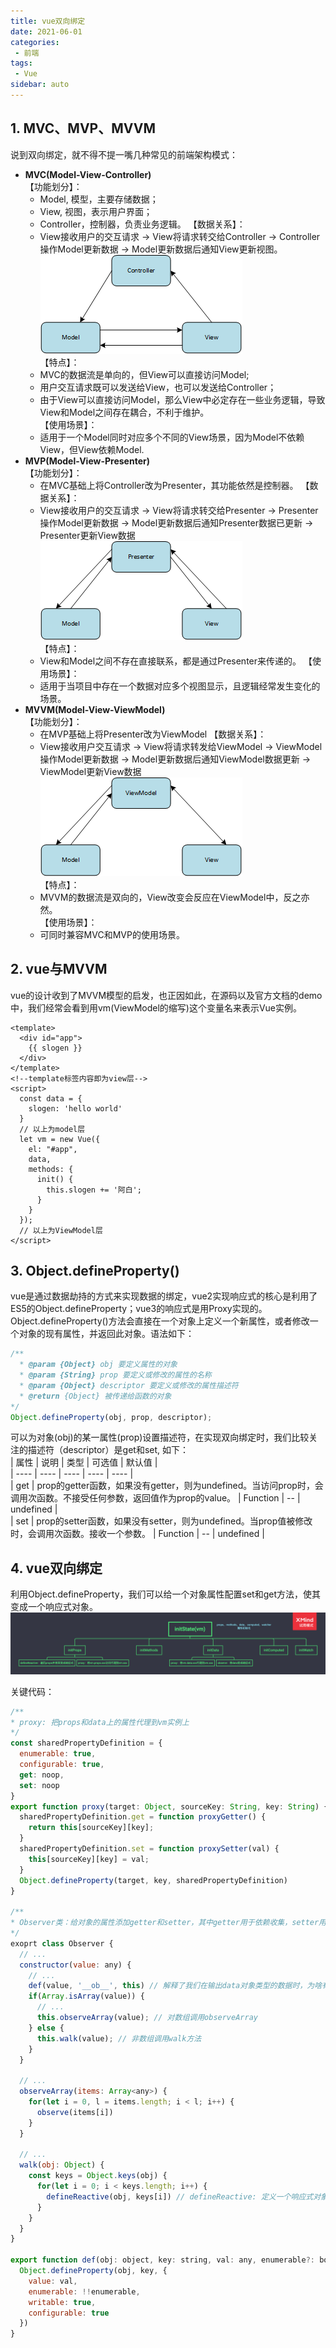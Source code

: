 ```yaml
---
title: vue双向绑定
date: 2021-06-01
categories:
 - 前端
tags:
 - Vue
sidebar: auto
---  
```


## 1. MVC、MVP、MVVM
说到双向绑定，就不得不提一嘴几种常见的前端架构模式：  
- **MVC(Model-View-Controller)**  
【功能划分】：
  - Model, 模型，主要存储数据；
  - View, 视图，表示用户界面；
  - Controller，控制器，负责业务逻辑。
【数据关系】：
  - View接收用户的交互请求 -> View将请求转交给Controller -> Controller操作Model更新数据 -> Model更新数据后通知View更新视图。  
  ![](../images/fe-002.png)  
【特点】：  
  - MVC的数据流是单向的，但View可以直接访问Model;
  - 用户交互请求既可以发送给View，也可以发送给Controller；
  - 由于View可以直接访问Model，那么View中必定存在一些业务逻辑，导致View和Model之间存在耦合，不利于维护。  
【使用场景】：  
  - 适用于一个Model同时对应多个不同的View场景，因为Model不依赖View，但View依赖Model.  
- **MVP(Model-View-Presenter)**  
【功能划分】：  
  - 在MVC基础上将Controller改为Presenter，其功能依然是控制器。
【数据关系】：  
  - View接收用户的交互请求 -> View将请求转交给Presenter -> Presenter操作Model更新数据 -> Model更新数据后通知Presenter数据已更新 -> Presenter更新View数据  
  ![](../images/fe-003.png)  
【特点】：  
  - View和Model之间不存在直接联系，都是通过Presenter来传递的。
【使用场景】：  
  - 适用于当项目中存在一个数据对应多个视图显示，且逻辑经常发生变化的场景。   
- **MVVM(Model-View-ViewModel)**   
【功能划分】：  
  - 在MVP基础上将Presenter改为ViewModel
【数据关系】：  
  - View接收用户交互请求 -> View将请求转发给ViewModel -> ViewModel操作Model更新数据 -> Model更新数据后通知ViewModel数据更新 -> ViewModel更新View数据  
  ![](../images/fe-004.png)   
【特点】：  
  - MVVM的数据流是双向的，View改变会反应在ViewModel中，反之亦然。  
【使用场景】：  
  - 可同时兼容MVC和MVP的使用场景。  

## 2. vue与MVVM
vue的设计收到了MVVM模型的启发，也正因如此，在源码以及官方文档的demo中，我们经常会看到用vm(ViewModel的缩写)这个变量名来表示Vue实例。  
```vue
<template>
  <div id="app">
    {{ slogen }}
  </div>
</template>
<!--template标签内容即为view层-->
<script>
  const data = {
    slogen: 'hello world'
  }
  // 以上为model层
  let vm = new Vue({
    el: "#app",
    data,
    methods: {
      init() {
        this.slogen += '阿白';
      }
    }
  });
  // 以上为ViewModel层
</script>
```  
## 3. Object.defineProperty()
vue是通过数据劫持的方式来实现数据的绑定，vue2实现响应式的核心是利用了ES5的Object.defineProperty；vue3的响应式是用Proxy实现的。  
Object.defineProperty()方法会直接在一个对象上定义一个新属性，或者修改一个对象的现有属性，并返回此对象。语法如下：  
```js
/**
  * @param {Object} obj 要定义属性的对象
  * @param {String} prop 要定义或修改的属性的名称
  * @param {Object} descriptor 要定义或修改的属性描述符
  * @return {Object} 被传递给函数的对象
*/
Object.defineProperty(obj, prop, descriptor); 
```  
可以为对象(obj)的某一属性(prop)设置描述符，在实现双向绑定时，我们比较关注的描述符（descriptor）是get和set, 如下：  
| 属性 | 说明 | 类型 | 可选值 | 默认值 |  
| ---- | ---- | ---- | ---- | ---- |  
| get | prop的getter函数，如果没有getter，则为undefined。当访问prop时，会调用次函数。不接受任何参数，返回值作为prop的value。 | Function | -- | undefined |  
| set | prop的setter函数，如果没有setter，则为undefined。当prop值被修改时，会调用次函数。接收一个参数。 | Function | -- | undefined |   

## 4. vue双向绑定
利用Object.defineProperty，我们可以给一个对象属性配置set和get方法，使其变成一个响应式对象。  
![](../images/fe-005.png)  

关键代码：  
```js
/**
* proxy: 把props和data上的属性代理到vm实例上
*/
const sharedPropertyDefinition = {
  enumerable: true,
  configurable: true,
  get: noop,
  set: noop
}
export function proxy(target: Object, sourceKey: String, key: String) {
  sharedPropertyDefinition.get = function proxyGetter() {
    return this[sourceKey][key];
  }
  sharedPropertyDefinition.set = function proxySetter(val) {
    this[sourceKey][key] = val;
  }
  Object.defineProperty(target, key, sharedPropertyDefinition)
}

/**
* Observer类：给对象的属性添加getter和setter，其中getter用于依赖收集，setter用于派发更新。
*/
exoprt class Observer {
  // ...
  constructor(value: any) {
    // ...
    def(value, '__ob__', this) // 解释了我们在输出data对象类型的数据时，为啥有一个__ob__属性
    if(Array.isArray(value)) {
      // ...
      this.observeArray(value); // 对数组调用observeArray
    } else {
      this.walk(value); // 非数组调用walk方法
    }
  }

  // ...
  observeArray(items: Array<any>) {
    for(let i = 0, l = items.length; i < l; i++) {
      observe(items[i])
    }
  }

  // ...
  walk(obj: Object) {
    const keys = Object.keys(obj) {
      for(let i = 0; i < keys.length; i++) {
        defineReactive(obj, keys[i]) // defineReactive: 定义一个响应式对象，给对象添加getter和setter
      }
    }
  }
}

export function def(obj: object, key: string, val: any, enumerable?: boolean) {
  Object.defineProperty(obj, key, {
    value: val,
    enumerable: !!enumerable,
    writable: true,
    configurable: true
  })
}
```
